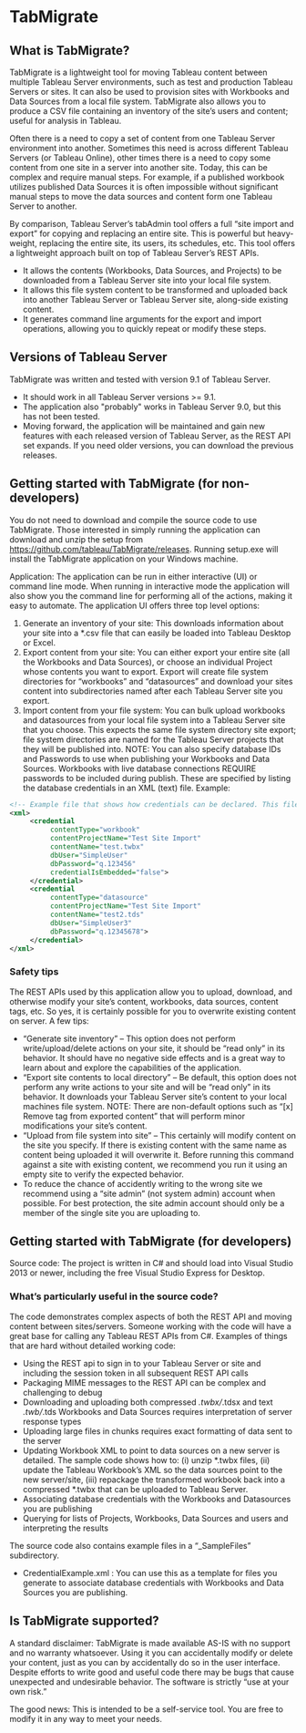 ﻿# TabMigrate


## What is TabMigrate?
TabMigrate is a lightweight tool for moving Tableau content between multiple Tableau Server environments, such as test and production Tableau Servers or sites. It can also be used to provision sites with Workbooks and Data Sources from a local file system. TabMigrate also allows you to produce a CSV file containing an inventory of the site’s users and content; useful for analysis in Tableau.

Often there is a need to copy a set of content from one Tableau Server environment into another. Sometimes this need is across different Tableau Servers (or Tableau Online), other times there is a need to copy some content from one site in a server into another site. Today, this can be complex and require manual steps. For example, if a published workbook utilizes published Data Sources it is often impossible without significant manual steps to move the data sources and content form one Tableau Server to another.

By comparison, Tableau Server’s tabAdmin tool offers a full “site import and export” for copying and replacing an entire site. This is powerful but heavy-weight, replacing the entire site, its users, its schedules, etc.
This tool offers a lightweight approach built on top of Tableau Server’s REST APIs. 
- It allows the contents (Workbooks, Data Sources, and Projects) to be downloaded from a Tableau Server site into your local file system.
- It allows this file system content to be transformed and uploaded back into another Tableau Server or Tableau Server site, along-side existing content.
- It generates command line arguments for the export and import operations, allowing you to quickly repeat or modify these steps.

## Versions of Tableau Server
TabMigrate was written and tested with version 9.1 of Tableau Server. 
- It should work in all Tableau Server versions >= 9.1.  
- The application also "probably" works in Tableau Server 9.0, but this has not been tested.
- Moving forward, the application will be maintained and gain new features with each released version of Tableau Server, as the REST API set expands. If you need older versions, you can download the previous releases.


## Getting started with TabMigrate (for non-developers)
You do not need to download and compile the source code to use TabMigrate. Those interested in simply running the application can download and unzip the setup from https://github.com/tableau/TabMigrate/releases. 
Running setup.exe will install the TabMigrate application on your Windows machine. 

Application: The application can be run in either interactive (UI) or command line mode. When running in interactive mode the application will also show you the command line for performing all of the actions, making it easy to automate.  The application UI offers three top level options: 
   1. Generate an inventory of your site: This downloads information about your site into a *.csv file that can easily be loaded into Tableau Desktop or Excel.
   2. Export content from your site: You can either export your entire site (all the Workbooks and Data Sources), or choose an individual Project whose contents you want to export. Export will create file system directories for “workbooks” and “datasources” and download your sites content into subdirectories named after each Tableau Server site you export.
   3. Import content from your file system: You can bulk upload workbooks and datasources from your local file system into a Tableau Server site that you choose. This expects the same file system directory site export; file system directories are named for the Tableau Server projects that they will be published into.
NOTE: You can also specify database IDs and Passwords to use when publishing your Workbooks and Data Sources. Workbooks with live database connections REQUIRE passwords to be included during publish. These are specified by listing the database credentials in an XML (text) file.  Example:

```xml
<!-- Example file that shows how credentials can be declared. This file can be used as part of site import to supply needed workbook and datasource credentials-->
<xml>
     <credential 
          contentType="workbook" 
          contentProjectName="Test Site Import" 
	      contentName="test.twbx" 
		  dbUser="SimpleUser" 
	      dbPassword="q.123456" 
	      credentialIsEmbedded="false"> 
     </credential>
     <credential 
	      contentType="datasource" 
		  contentProjectName="Test Site Import" 
		  contentName="test2.tds" 
		  dbUser="SimpleUser3" 
		  dbPassword="q.12345678"> 
     </credential>
</xml>
```

### Safety tips 
The REST APIs used by this application allow you to upload, download, and otherwise modify your site’s content, workbooks, data sources, content tags, etc. So yes, it is certainly possible for you to overwrite existing content on server. A few tips:
-	“Generate site inventory” – This option does not perform write/upload/delete actions on your site, it should be “read only” in its behavior. It should have no negative side effects and is a great way to learn about and explore the capabilities of the application.
-	“Export site contents to local directory” – Be default, this option does not perform any write actions to your site and will be “read only” in its behavior. It downloads your Tableau Server site’s content to your local machines file system. NOTE: There are non-default options such as “[x] Remove tag from exported content” that will perform minor modifications your site’s content.
-	“Upload from file system into site” – This certainly will modify content on the site you specify. If there is existing content with the same name as content being uploaded it will overwrite it. Before running this command against a site with existing content, we recommend you run it using an empty site to verify the expected behavior.
-	To reduce the chance of accidently writing to the wrong site we recommend using a “site admin” (not system admin) account when possible. For best protection, the site admin account should only be a member of the single site you are uploading to.

## Getting started with TabMigrate (for developers)
Source code: The project is written in C# and should load into Visual Studio 2013 or newer, including the free Visual Studio Express for Desktop.             

### What’s particularly useful in the source code? 
The code demonstrates complex aspects of both the REST API and moving content between sites/servers. Someone working with the code will have a great base for calling any Tableau REST APIs from C#.
Examples of things that are hard without detailed working code:
- Using the REST api to sign in to your Tableau Server or site and including the session token in all subsequent REST API calls
- Packaging MIME messages to the REST API can be complex and challenging to debug
- Downloading and uploading both compressed *.twbx/*.tdsx and text *.twb/*.tds Workbooks and Data Sources requires interpretation of server response types
- Uploading large files in chunks requires exact formatting of data sent to the server
- Updating Workbook XML to point to data sources on a new server is detailed. The sample code shows how to: (i) unzip *.twbx files, (ii) update the Tableau Workbook’s XML so the data sources point to the new server/site, (iii) repackage the transformed workbook back into a compressed *.twbx that can be uploaded to Tableau Server.
- Associating database credentials with the Workbooks and Datasources you are publishing
- Querying for lists of Projects, Workbooks, Data Sources and users and interpreting the results

The source code also contains example files in a “_SampleFiles” subdirectory.
- CredentialExample.xml : You can use this as a template for files you generate to associate database credentials with Workbooks and Data Sources you are publishing.


## Is TabMigrate supported? 
A standard disclaimer: TabMigrate is made available AS-IS with no support and no warranty whatsoever. Using it you can accidentally modify or delete your content, just as you can by accidentally do so in the user interface. Despite efforts to write good and useful code there may be bugs that cause unexpected and undesirable behavior. The software is strictly “use at your own risk.”

The good news: This is intended to be a self-service tool. You are free to modify it in any way to meet your needs.
